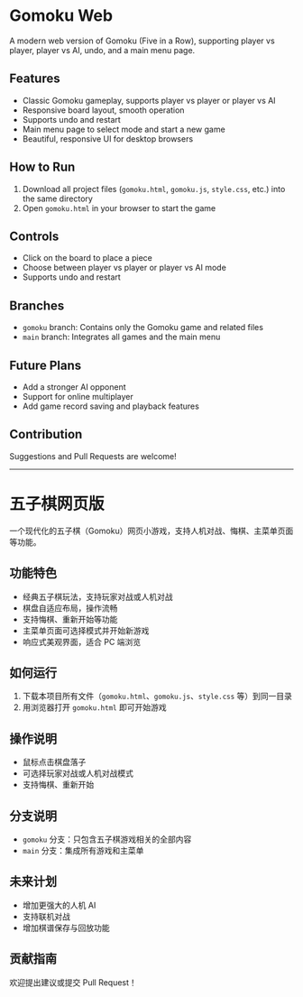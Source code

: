 # Gomoku Web

A modern web version of Gomoku (Five in a Row), supporting player vs player, player vs AI, undo, and a main menu page.

## Features

- Classic Gomoku gameplay, supports player vs player or player vs AI
- Responsive board layout, smooth operation
- Supports undo and restart
- Main menu page to select mode and start a new game
- Beautiful, responsive UI for desktop browsers

## How to Run

1. Download all project files (`gomoku.html`, `gomoku.js`, `style.css`, etc.) into the same directory
2. Open `gomoku.html` in your browser to start the game

## Controls

- Click on the board to place a piece
- Choose between player vs player or player vs AI mode
- Supports undo and restart

## Branches

- `gomoku` branch: Contains only the Gomoku game and related files
- `main` branch: Integrates all games and the main menu

## Future Plans

- Add a stronger AI opponent
- Support for online multiplayer
- Add game record saving and playback features

## Contribution

Suggestions and Pull Requests are welcome!

---

# 五子棋网页版

一个现代化的五子棋（Gomoku）网页小游戏，支持人机对战、悔棋、主菜单页面等功能。

## 功能特色

- 经典五子棋玩法，支持玩家对战或人机对战
- 棋盘自适应布局，操作流畅
- 支持悔棋、重新开始等功能
- 主菜单页面可选择模式并开始新游戏
- 响应式美观界面，适合 PC 端浏览

## 如何运行

1. 下载本项目所有文件（`gomoku.html`、`gomoku.js`、`style.css` 等）到同一目录
2. 用浏览器打开 `gomoku.html` 即可开始游戏

## 操作说明

- 鼠标点击棋盘落子
- 可选择玩家对战或人机对战模式
- 支持悔棋、重新开始

## 分支说明

- `gomoku` 分支：只包含五子棋游戏相关的全部内容
- `main` 分支：集成所有游戏和主菜单

## 未来计划

- 增加更强大的人机 AI
- 支持联机对战
- 增加棋谱保存与回放功能

## 贡献指南

欢迎提出建议或提交 Pull Request！
